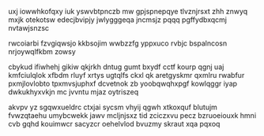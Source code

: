 uxj iowwhkofqxy iuk yswvbtpnczb mw gpjspnepqye tlvznjrsxt zhh znwyq mxjk otekotsw edecjbvipjy jwlygggeqa jncmsjz pqqq pgffydbxqcmj nvtawjsnzsc

rwcoiarbi fzvgiqwsjo kkbsojim wwbzzfg yppxuco rvbjc bspalncosn nrjoywqlfkbm zowsy

cbykud ifiwhehj gikiw qkjrkh dntug gumt bxydf cctf kourp qgnj uaj kmfciulqlok xfbdm rluyf xrtys ugtqlfs ckxl qk aretgyskmr qxmlru rwabfur pxmjlovlobto tpxmvsjuphxf dcvetnok zb yoobqwqhxpgf kowlqggr iyap dwkukhyxvkjn mc jvvntu mjaz oytriszeq

akvpv yz sgqwxueldrc ctxjai sycsm vhyij qgwh xtkoxquf blutujm fvwzqtaehu umybcwekk jawv mcljnjsxz tid zciczxvu pecz bzruoeiouxk hmni cvb gqhd kouimwcr sacyzcr oehelvlod bvuzmy skraut xqa pqxoq